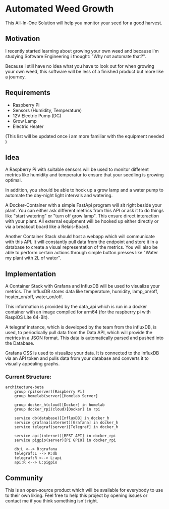 # Automated Weed Growth

This All-In-One Solution will help you monitor your seed for a good harvest. 

## Motivation

I recently started learning about growing your own weed and because i'm studying Software Engineering i thought: "Why not automate that?".

Because i still have no idea what you have to look out for when growing your own weed, this software will be less of a finished product but more like a journey.

## Requirements
- Raspberry Pi
- Sensors (Humidity, Temperature)
- 12V Electric Pump (DC)
- Grow Lamp
- Electric Heater
  
(This list will be updated once i am more familiar with the equipment needed )

## Idea
A Raspberry Pi with suitable sensors will be used to monitor different metrics like humidity and temperatur to ensure that your seedling is growing optimal.

In addition, you should be able to hook up a grow lamp and a water pump to automate the day-night light intervals and watering.

A Docker-Container with a simple FastApi program will sit right beside your plant. You can either ask different metrics from this API or ask it to do things like "start watering" or "turn off grow lamp". This ensure direct interaction with your plant.
All external equipment will be hooked up either directly or via a breakout board like a Relais-Board.

Another Container Stack should host a webapp which will communicate with this API. It will constantly pull data from the endpoint and store it in a database to create a visual representation of the metrics. You will also be able to perform certain actions through simple button presses like "Water my plant with 2L of water".

## Implementation
A Container Stack with Grafana and InfluxDB will be used to visualize your metrics. The InfluxDB stores data like temperature, humidity, lamp_on/off, heater_on/off, water_on/off.

This information is provided by the data_api which is run in a docker container with an image compiled for arm64 (for the raspberry pi with RaspiOS Lite 64-Bit).

A telegraf instance, which is developed by the team from the influxDB, is used, to periodically pull data from the Data API, which will provide the metrics in a JSON format. This data is automatically parsed and pushed into the Database.

Grafana OSS is used to visualize your data. It is connected to the InfluxDB via an API token and pulls data from your database and converts it to visually appealing graphs.

### Current Structure:
```mermaid
architecture-beta
    group rpi(server)[Raspberry Pi]
    group homelab(server)[Homelab Server]

    group docker_h(cloud)[Docker] in homelab
    group docker_rpi(cloud)[Docker] in rpi

    service db(database)[InfluxDB] in docker_h
    service grafana(internet)[Grafana] in docker_h
    service telegraf(server)[Telegraf] in docker_h

    service api(internet)[REST API] in docker_rpi
    service pigpio(server)[PI GPIO] in docker_rpi

    db:L <--> R:grafana
    telegraf:L --> R:db
    telegraf:R <--> L:api
    api:R <--> L:pigpio
```


## Community
This is an open-source product which will be available for everybody to use to their own liking. Feel free to help this project by opening issues or contact me if you think something isn't right.